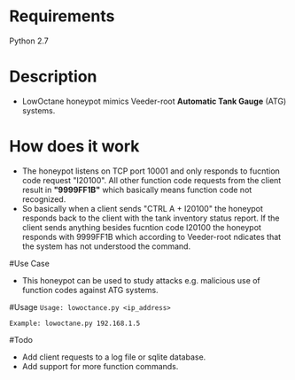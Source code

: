 # Requirements
Python 2.7

# Description
* LowOctane honeypot mimics Veeder-root **Automatic Tank Gauge** (ATG) systems.

# How does it work
* The honeypot listens on TCP port 10001 and only responds to fucntion code request "I20100".
All other function code requests from the client result in **"9999FF1B"** which basically means
function code not recognized.
* So basically when a client sends "CTRL A + I20100" the honeypot responds back to the client with the tank inventory status report. If the client sends anything besides fucntion code I20100 the honeypot responds with 9999FF1B which according to Veeder-root ndicates that the system has not understood the command.

#Use Case
* This honeypot can be used to study attacks e.g. malicious use of function codes against ATG systems.

#Usage
`Usage: lowoctance.py <ip_address>`

`Example: lowoctane.py 192.168.1.5`

#Todo
* Add client requests to a log file or sqlite database.
* Add support for more function commands. 

